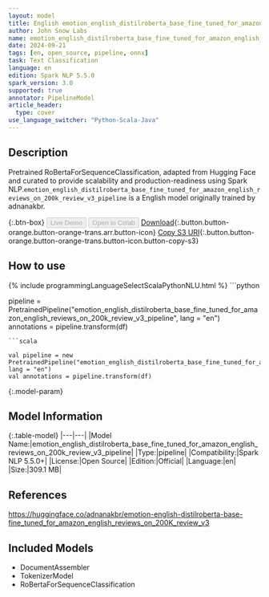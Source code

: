 ```yaml
---
layout: model
title: English emotion_english_distilroberta_base_fine_tuned_for_amazon_english_reviews_on_200k_review_v3_pipeline pipeline RoBertaForSequenceClassification from adnanakbr
author: John Snow Labs
name: emotion_english_distilroberta_base_fine_tuned_for_amazon_english_reviews_on_200k_review_v3_pipeline
date: 2024-09-21
tags: [en, open_source, pipeline, onnx]
task: Text Classification
language: en
edition: Spark NLP 5.5.0
spark_version: 3.0
supported: true
annotator: PipelineModel
article_header:
  type: cover
use_language_switcher: "Python-Scala-Java"
---
```


## Description

Pretrained RoBertaForSequenceClassification, adapted from Hugging Face and curated to provide scalability and production-readiness using Spark NLP.`emotion_english_distilroberta_base_fine_tuned_for_amazon_english_reviews_on_200k_review_v3_pipeline` is a English model originally trained by adnanakbr.

{:.btn-box}
<button class="button button-orange" disabled>Live Demo</button>
<button class="button button-orange" disabled>Open in Colab</button>
[Download](https://s3.amazonaws.com/auxdata.johnsnowlabs.com/public/models/emotion_english_distilroberta_base_fine_tuned_for_amazon_english_reviews_on_200k_review_v3_pipeline_en_5.5.0_3.0_1726940789123.zip){:.button.button-orange.button-orange-trans.arr.button-icon}
[Copy S3 URI](s3://auxdata.johnsnowlabs.com/public/models/emotion_english_distilroberta_base_fine_tuned_for_amazon_english_reviews_on_200k_review_v3_pipeline_en_5.5.0_3.0_1726940789123.zip){:.button.button-orange.button-orange-trans.button-icon.button-copy-s3}

## How to use



<div class="tabs-box" markdown="1">
{% include programmingLanguageSelectScalaPythonNLU.html %}
```python

pipeline = PretrainedPipeline("emotion_english_distilroberta_base_fine_tuned_for_amazon_english_reviews_on_200k_review_v3_pipeline", lang = "en")
annotations =  pipeline.transform(df)   

```
```scala

val pipeline = new PretrainedPipeline("emotion_english_distilroberta_base_fine_tuned_for_amazon_english_reviews_on_200k_review_v3_pipeline", lang = "en")
val annotations = pipeline.transform(df)

```
</div>

{:.model-param}
## Model Information

{:.table-model}
|---|---|
|Model Name:|emotion_english_distilroberta_base_fine_tuned_for_amazon_english_reviews_on_200k_review_v3_pipeline|
|Type:|pipeline|
|Compatibility:|Spark NLP 5.5.0+|
|License:|Open Source|
|Edition:|Official|
|Language:|en|
|Size:|309.1 MB|

## References

https://huggingface.co/adnanakbr/emotion-english-distilroberta-base-fine_tuned_for_amazon_english_reviews_on_200K_review_v3

## Included Models

- DocumentAssembler
- TokenizerModel
- RoBertaForSequenceClassification
